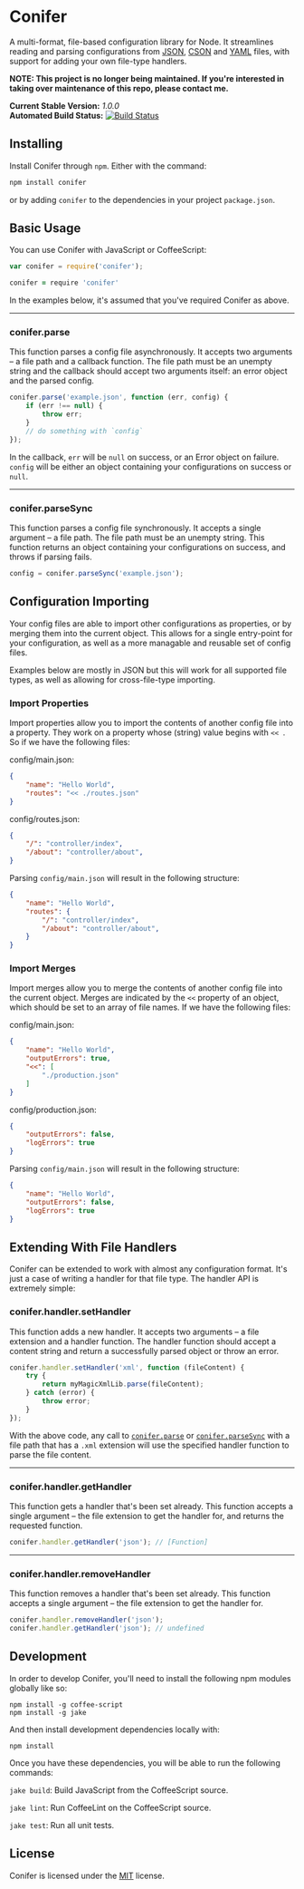 
Conifer
=======

A multi-format, file-based configuration library for Node. It streamlines reading and parsing configurations from [JSON][json], [CSON][cson] and [YAML][yaml] files, with support for adding your own file-type handlers.

**NOTE: This project is no longer being maintained. If you're interested in taking over maintenance of this repo, please contact me.**

**Current Stable Version:** *1.0.0*  
**Automated Build Status:** [![Build Status][travis-status]][travis]


Installing
----------

Install Conifer through `npm`. Either with the command:

```sh
npm install conifer
```

or by adding `conifer` to the dependencies in your project `package.json`.


Basic Usage
-----------

You can use Conifer with JavaScript or CoffeeScript:

```js
var conifer = require('conifer');
```

```coffeescript
conifer = require 'conifer'
```

In the examples below, it's assumed that you've required Conifer as above.

---

### conifer.parse

This function parses a config file asynchronously. It accepts two arguments – a file path and a callback function. The file path must be an unempty string and the callback should accept two arguments itself: an error object and the parsed config.

```js
conifer.parse('example.json', function (err, config) {
    if (err !== null) {
        throw err;
    }
    // do something with `config`
});
```

In the callback, `err` will be `null` on success, or an Error object on failure. `config` will be either an object containing your configurations on success or `null`.

---

### conifer.parseSync

This function parses a config file synchronously. It accepts a single argument – a file path. The file path must be an unempty string. This function returns an object containing your configurations on success, and throws if parsing fails.

```js
config = conifer.parseSync('example.json');
```


Configuration Importing
-----------------------

Your config files are able to import other configurations as properties, or by merging them into the current object. This allows for a single entry-point for your configuration, as well as a more managable and reusable set of config files.

Examples below are mostly in JSON but this will work for all supported file types, as well as allowing for cross-file-type importing.

### Import Properties

Import properties allow you to import the contents of another config file into a property. They work on a property whose (string) value begins with `<< `. So if we have the following files:

config/main.json:
```json
{
    "name": "Hello World",
    "routes": "<< ./routes.json"
}
```

config/routes.json:
```json
{
    "/": "controller/index",
    "/about": "controller/about",
}
```

Parsing `config/main.json` will result in the following structure:
```json
{
    "name": "Hello World",
    "routes": {
        "/": "controller/index",
        "/about": "controller/about",
    }
}
```

### Import Merges

Import merges allow you to merge the contents of another config file into the current object. Merges are indicated by the `<<` property of an object, which should be set to an array of file names. If we have the following files:

config/main.json:
```json
{
    "name": "Hello World",
    "outputErrors": true,
    "<<": [
        "./production.json"
    ]
}
```

config/production.json:
```json
{
    "outputErrors": false,
    "logErrors": true
}
```

Parsing `config/main.json` will result in the following structure:
```json
{
    "name": "Hello World",
    "outputErrors": false,
    "logErrors": true
}
```


Extending With File Handlers
----------------------------

Conifer can be extended to work with almost any configuration format. It's just a case of writing a handler for that file type. The handler API is extremely simple:

### conifer.handler.setHandler

This function adds a new handler. It accepts two arguments – a file extension and a handler function. The handler function should accept a content string and return a successfully parsed object or throw an error.

```js
conifer.handler.setHandler('xml', function (fileContent) {
    try {
        return myMagicXmlLib.parse(fileContent);
    } catch (error) {
        throw error;
    }
});
```

With the above code, any call to [`conifer.parse`](#coniferparse) or [`conifer.parseSync`](#coniferparsesync) with a file path that has a `.xml` extension will use the specified handler function to parse the file content.

---

### conifer.handler.getHandler

This function gets a handler that's been set already. This function accepts a single argument – the file extension to get the handler for, and returns the requested function.

```js
conifer.handler.getHandler('json'); // [Function]
```

---

### conifer.handler.removeHandler

This function removes a handler that's been set already. This function accepts a single argument – the file extension to get the handler for.

```js
conifer.handler.removeHandler('json');
conifer.handler.getHandler('json'); // undefined
```


Development
-----------

In order to develop Conifer, you'll need to install the following npm modules globally like so:

    npm install -g coffee-script
    npm install -g jake

And then install development dependencies locally with:

    npm install

Once you have these dependencies, you will be able to run the following commands:

`jake build`: Build JavaScript from the CoffeeScript source.

`jake lint`: Run CoffeeLint on the CoffeeScript source.

`jake test`: Run all unit tests.


License
-------

Conifer is licensed under the [MIT][mit] license.


[cson]: https://github.com/bevry/cson
[json]: http://www.json.org/
[mit]: http://opensource.org/licenses/mit-license.php
[travis]: https://travis-ci.org/rowanmanning/conifer
[travis-status]: https://travis-ci.org/rowanmanning/conifer.png?branch=master
[yaml]: http://www.yaml.org/
